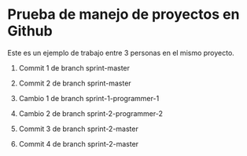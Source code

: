 # Prueba de manejo de proyectos en Github

Este es un ejemplo de trabajo entre 3 personas en el mismo proyecto.

1. Commit 1 de branch sprint-master
2. Commit 2 de branch sprint-master

1. Cambio 1 de branch sprint-1-programmer-1
2. Cambio 2 de branch sprint-2-programmer-2

1. Commit 3 de branch sprint-2-master
1. Commit 4 de branch sprint-2-master
